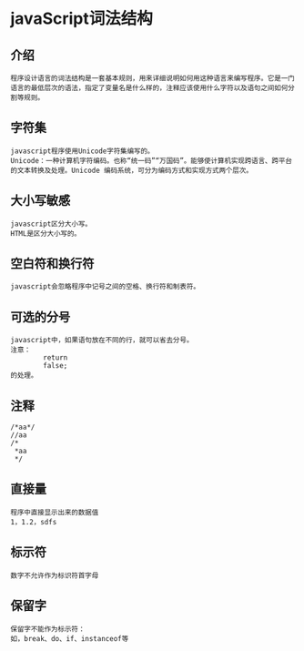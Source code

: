 # javaScript词法结构
## 介绍
```
程序设计语言的词法结构是一套基本规则，用来详细说明如何用这种语言来编写程序。它是一门语言的最低层次的语法，指定了变量名是什么样的，注释应该使用什么字符以及语句之间如何分割等规则。
```
## 字符集
```
javascript程序使用Unicode字符集编写的。
Unicode：一种计算机字符编码。也称“统一码”“万国码”。能够使计算机实现跨语言、跨平台的文本转换及处理。Unicode 编码系统，可分为编码方式和实现方式两个层次。
```
## 大小写敏感
```
javascript区分大小写。
HTML是区分大小写的。
```
## 空白符和换行符
```
javascript会忽略程序中记号之间的空格、换行符和制表符。
```
## 可选的分号
```
javascript中，如果语句放在不同的行，就可以省去分号。
注意：
        return
        false;
的处理。
```
## 注释
```
/*aa*/
//aa
/*
 *aa
 */
```
## 直接量
```
程序中直接显示出来的数据值
1，1.2，sdfs
```
## 标示符
```
数字不允许作为标识符首字母
```
## 保留字
```
保留字不能作为标示符：
如，break、do、if、instanceof等
```

